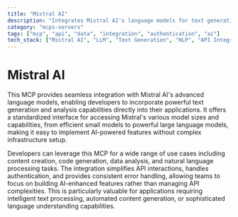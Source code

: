 ```yaml
---
title: "Mistral AI"
description: "Integrates Mistral AI's language models for text generation and analysis tasks."
category: "mcps-servers"
tags: ["mcp", "api", "data", "integration", "authentication", "ai"]
tech_stack: ["Mistral AI", "LLM", "Text Generation", "NLP", "API Integration"]
---
```


# Mistral AI

This MCP provides seamless integration with Mistral AI's advanced language models, enabling developers to incorporate powerful text generation and analysis capabilities directly into their applications. It offers a standardized interface for accessing Mistral's various model sizes and capabilities, from efficient small models to powerful large language models, making it easy to implement AI-powered features without complex infrastructure setup.

Developers can leverage this MCP for a wide range of use cases including content creation, code generation, data analysis, and natural language processing tasks. The integration simplifies API interactions, handles authentication, and provides consistent error handling, allowing teams to focus on building AI-enhanced features rather than managing API complexities. This is particularly valuable for applications requiring intelligent text processing, automated content generation, or sophisticated language understanding capabilities.
